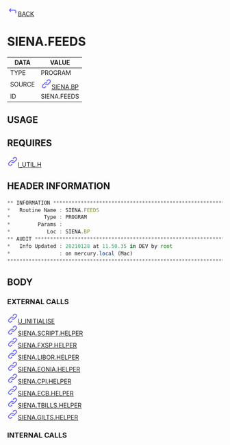 <img src="../.resources/themes/unicons-line-6563ff/corner-up-left-alt.svg" alt="BACK" width="25" />[BACK](../DOCS/SIENA.BP.md)  
# SIENA.FEEDS  
|DATA|VALUE|
| --- | --- |
|TYPE|PROGRAM|
|SOURCE|<img src="../.resources/themes/unicons-line-6563ff/link.svg" alt="SIENA.BP" width="25" />[SIENA.BP](../DOCS/SIENA.BP.md)|
|ID|SIENA.FEEDS|
    
## USAGE  
  
## REQUIRES  
<img src="../.resources/themes/unicons-line-6563ff/link.svg" alt="I_UTIL.H" width="25" />[I_UTIL.H](../DOCS.PAGE/I_UTIL.H.md)  
    
## HEADER INFORMATION  
```javascript
** INFORMATION ****************************************************************
*   Routine Name : SIENA.FEEDS
*           Type : PROGRAM
*         Params :
*            Loc : SIENA.BP
** AUDIT **********************************************************************
*   Info Updated : 20210128 at 11.50.35 in DEV by root
*                : on mercury.local (Mac)
*******************************************************************************

```
## BODY  
### EXTERNAL CALLS  
<img src="../.resources/themes/unicons-line-6563ff/link.svg" alt="U_INITIALISE" width="25" />[U_INITIALISE](../DOCS.PAGE/U_INITIALISE.md)  
<img src="../.resources/themes/unicons-line-6563ff/link.svg" alt="SIENA.SCRIPT.HELPER" width="25" />[SIENA.SCRIPT.HELPER](../DOCS.PAGE/SIENA.SCRIPT.HELPER.md)  
<img src="../.resources/themes/unicons-line-6563ff/link.svg" alt="SIENA.FXSP.HELPER" width="25" />[SIENA.FXSP.HELPER](../DOCS.PAGE/SIENA.FXSP.HELPER.md)  
<img src="../.resources/themes/unicons-line-6563ff/link.svg" alt="SIENA.LIBOR.HELPER" width="25" />[SIENA.LIBOR.HELPER](../DOCS.PAGE/SIENA.LIBOR.HELPER.md)  
<img src="../.resources/themes/unicons-line-6563ff/link.svg" alt="SIENA.EONIA.HELPER" width="25" />[SIENA.EONIA.HELPER](../DOCS.PAGE/SIENA.EONIA.HELPER.md)  
<img src="../.resources/themes/unicons-line-6563ff/link.svg" alt="SIENA.CPI.HELPER" width="25" />[SIENA.CPI.HELPER](../DOCS.PAGE/SIENA.CPI.HELPER.md)  
<img src="../.resources/themes/unicons-line-6563ff/link.svg" alt="SIENA.ECB.HELPER" width="25" />[SIENA.ECB.HELPER](../DOCS.PAGE/SIENA.ECB.HELPER.md)  
<img src="../.resources/themes/unicons-line-6563ff/link.svg" alt="SIENA.TBILLS.HELPER" width="25" />[SIENA.TBILLS.HELPER](../DOCS.PAGE/SIENA.TBILLS.HELPER.md)  
<img src="../.resources/themes/unicons-line-6563ff/link.svg" alt="SIENA.GILTS.HELPER" width="25" />[SIENA.GILTS.HELPER](../DOCS.PAGE/SIENA.GILTS.HELPER.md)  
### INTERNAL CALLS  
  
